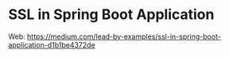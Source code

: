 # SSL in Spring Boot Application

Web: <https://medium.com/lead-by-examples/ssl-in-spring-boot-application-d1b1be4372de>
